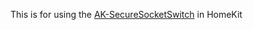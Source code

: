 This is for using the [AK-SecureSocketSwitch](https://www.ak-nord.de/AK-SecureSocketSwitch.html) in HomeKit
